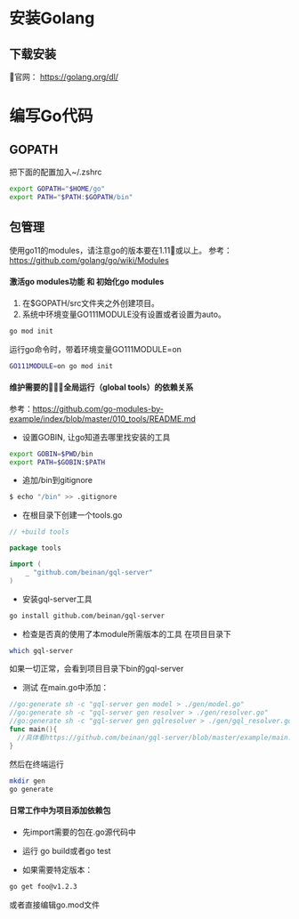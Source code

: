 # 安装Golang 

## 下载安装
官网：
https://golang.org/dl/

# 编写Go代码

## GOPATH

把下面的配置加入~/.zshrc
```zsh
export GOPATH="$HOME/go"
export PATH="$PATH:$GOPATH/bin"
```

## 包管理

使用go11的modules，请注意go的版本要在1.11或以上。
参考：https://github.com/golang/go/wiki/Modules


#### 激活go modules功能 和 初始化go modules
1. 在$GOPATH/src文件夹之外创建项目。
1. 系统中环境变量GO111MODULE没有设置或者设置为auto。

```bash
go mod init
```
运行go命令时，带着环境变量GO111MODULE=on
```bash
GO111MODULE=on go mod init
```


#### 维护需要的全局运行（global tools）的依赖关系
参考：https://github.com/go-modules-by-example/index/blob/master/010_tools/README.md

* 设置GOBIN, 让go知道去哪里找安装的工具
```bash
export GOBIN=$PWD/bin
export PATH=$GOBIN:$PATH
```

* 追加/bin到gitignore
```bash
$ echo "/bin" >> .gitignore
```

* 在根目录下创建一个tools.go
```go
// +build tools

package tools

import (
	_ "github.com/beinan/gql-server"
)
```

* 安装gql-server工具
```bash
go install github.com/beinan/gql-server
```
* 检查是否真的使用了本module所需版本的工具
在项目目录下
```bash
which gql-server
```
如果一切正常，会看到项目目录下bin的gql-server

* 测试
在main.go中添加：
```go
//go:generate sh -c "gql-server gen model > ./gen/model.go"
//go:generate sh -c "gql-server gen resolver > ./gen/resolver.go"
//go:generate sh -c "gql-server gen gqlresolver > ./gen/gql_resolver.go"
func main(){
  //具体看https://github.com/beinan/gql-server/blob/master/example/main.go
}

```
然后在终端运行
```bash
mkdir gen
go generate
```
#### 日常工作中为项目添加依赖包

* 先import需要的包在.go源代码中
* 运行 go build或者go test

* 如果需要特定版本：
```bash
go get foo@v1.2.3
```
或者直接编辑go.mod文件



